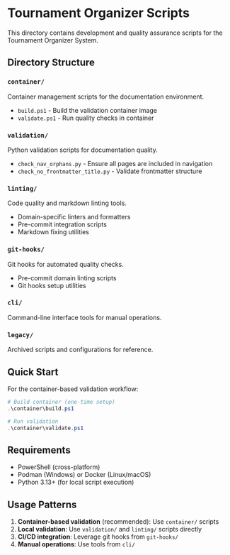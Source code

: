 # Tournament Organizer Scripts

This directory contains development and quality assurance scripts for the Tournament Organizer System.

## Directory Structure

### `container/`
Container management scripts for the documentation environment.
- `build.ps1` - Build the validation container image
- `validate.ps1` - Run quality checks in container

### `validation/`
Python validation scripts for documentation quality.
- `check_nav_orphans.py` - Ensure all pages are included in navigation
- `check_no_frontmatter_title.py` - Validate frontmatter structure

### `linting/`
Code quality and markdown linting tools.
- Domain-specific linters and formatters
- Pre-commit integration scripts
- Markdown fixing utilities

### `git-hooks/`
Git hooks for automated quality checks.
- Pre-commit domain linting scripts
- Git hooks setup utilities

### `cli/`
Command-line interface tools for manual operations.

### `legacy/`
Archived scripts and configurations for reference.

## Quick Start

For the container-based validation workflow:

```powershell
# Build container (one-time setup)
.\container\build.ps1

# Run validation
.\container\validate.ps1
```

## Requirements

- PowerShell (cross-platform)
- Podman (Windows) or Docker (Linux/macOS)
- Python 3.13+ (for local script execution)

## Usage Patterns

1. **Container-based validation** (recommended): Use `container/` scripts
2. **Local validation**: Use `validation/` and `linting/` scripts directly
3. **CI/CD integration**: Leverage git hooks from `git-hooks/`
4. **Manual operations**: Use tools from `cli/`